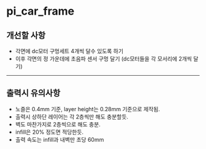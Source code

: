 # pi_car_frame

## 개선할 사항

- 각면에 dc모터 구멍세트 4개씩 달수 있도록 하기
- 이후 각면의 정 가운데에 초음파 센서 구멍 달기 (dc모터들을 각 모서리에 2개씩 달기)

---

## 출력시 유의사항

- 노즐은 0.4mm 기준, layer height는 0.28mm 기준으로 제작됨.
- 출력시 상하단 레이어는 각 2층씩만 해도 충분할듯.
- 벽도 마찬가지로 2층씩으로 해도 충분.
- infill은 20% 정도면 적당한듯.
- 출력 속도는 infill과 내벽만 초당 60mm